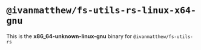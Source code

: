 # `@ivanmatthew/fs-utils-rs-linux-x64-gnu`

This is the **x86_64-unknown-linux-gnu** binary for `@ivanmatthew/fs-utils-rs`
